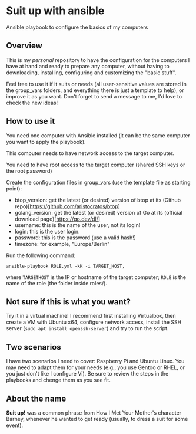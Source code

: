 # Suit up with ansible

Ansible playbook to configure the basics of my computers

## Overview

This is my *personal* repository to have the configuration for the computers I have at hand and ready to prepare any computer, without having to downloading, installing, configuring and customizing the "basic stuff".

Feel free to use it if it suits or needs (all user-sensitive values are stored in the group_vars folders, and everything there is just a template to help), or improve it as you want. Don't forget to send a message to me, I'd love to check the new ideas!

## How to use it

You need one computer with Ansible installed (it can be the same computer you want to apply the playbook).

This computer needs to have network access to the target computer.

You need to have root access to the target computer (shared SSH keys or the root password)

Create the configuration files in group_vars (use the template file as starting point):
- btop_version: get the latest (or desired) version of btop at its (Github repo)[https://github.com/aristocratos/btop]
- golang_version: get the latest (or desired) version of Go at its (official download page)[https://go.dev/dl/]
- username: this is the name of the user, not its login!
- login: this is the user login.
- password: this is the password (use a valid hash!)
- timezone: for example, "Europe/Berlin"

Run the following command:

```
ansible-playbook ROLE.yml -kK -i TARGET_HOST,
```

where
`TARGETHOST` is the IP or hostname of the target computer;
`ROLE` is the name of the role (the folder inside roles/).

## Not sure if this is what you want?

Try it in a virtual machine! I recommend first installing Virtualbox, then create a VM with Ubuntu x64, configure network access, install the SSH server (`sudo apt install openssh-server`) and try to run the script.

## Two scenarios

I have two scenarios I need to cover: Raspberry Pi and Ubuntu Linux. You may need to adapt them for your needs (e.g., you use Gentoo or RHEL, or you just don't like I configure Vi). Be sure to review the steps in the playbooks and chenge them as you see fit.

## About the name

**Suit up!** was a common phrase from How I Met Your Mother's character Barney, whenever he wanted to get ready (usually, to dress a suit for some event).